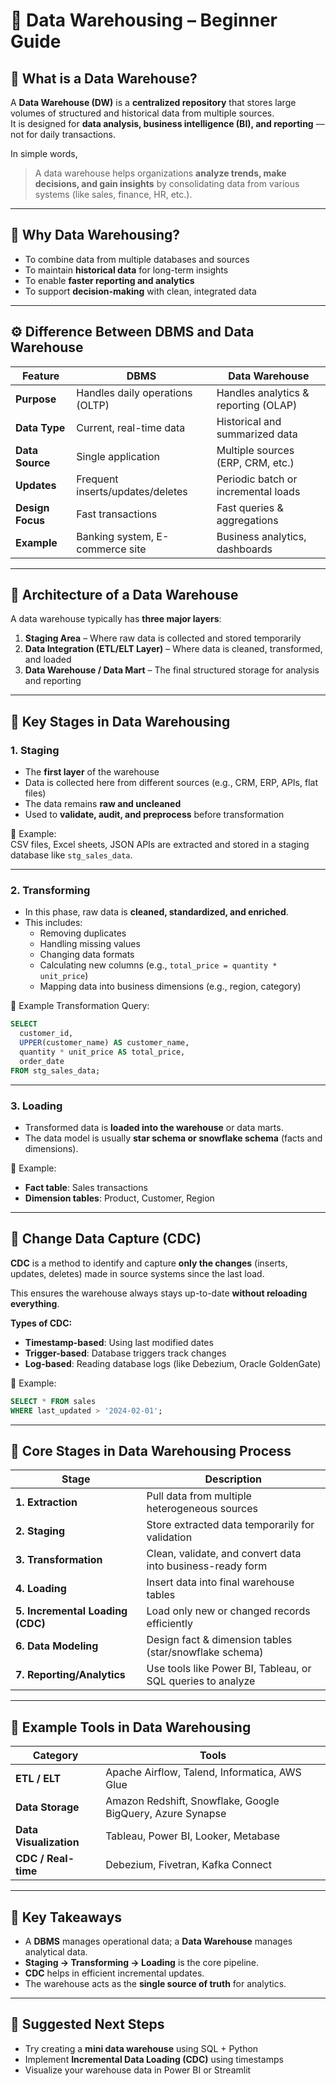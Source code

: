 
# 🧠 Data Warehousing – Beginner Guide

## 📘 What is a Data Warehouse?
A **Data Warehouse (DW)** is a **centralized repository** that stores large volumes of structured and historical data from multiple sources.  
It is designed for **data analysis, business intelligence (BI), and reporting** — not for daily transactions.

In simple words,  
> A data warehouse helps organizations **analyze trends, make decisions, and gain insights** by consolidating data from various systems (like sales, finance, HR, etc.).

---

## 🏢 Why Data Warehousing?
- To combine data from multiple databases and sources  
- To maintain **historical data** for long-term insights  
- To enable **faster reporting and analytics**  
- To support **decision-making** with clean, integrated data  

---

## ⚙️ Difference Between DBMS and Data Warehouse

| Feature | DBMS | Data Warehouse |
|----------|------|----------------|
| **Purpose** | Handles daily operations (OLTP) | Handles analytics & reporting (OLAP) |
| **Data Type** | Current, real-time data | Historical and summarized data |
| **Data Source** | Single application | Multiple sources (ERP, CRM, etc.) |
| **Updates** | Frequent inserts/updates/deletes | Periodic batch or incremental loads |
| **Design Focus** | Fast transactions | Fast queries & aggregations |
| **Example** | Banking system, E-commerce site | Business analytics, dashboards |

---

## 🧩 Architecture of a Data Warehouse
A data warehouse typically has **three major layers**:

1. **Staging Area** – Where raw data is collected and stored temporarily  
2. **Data Integration (ETL/ELT Layer)** – Where data is cleaned, transformed, and loaded  
3. **Data Warehouse / Data Mart** – The final structured storage for analysis and reporting  

---

## 🧱 Key Stages in Data Warehousing

### 1. **Staging**
- The **first layer** of the warehouse  
- Data is collected here from different sources (e.g., CRM, ERP, APIs, flat files)  
- The data remains **raw and uncleaned**
- Used to **validate, audit, and preprocess** before transformation  

🧰 Example:  
CSV files, Excel sheets, JSON APIs are extracted and stored in a staging database like `stg_sales_data`.

---

### 2. **Transforming**
- In this phase, raw data is **cleaned, standardized, and enriched**.  
- This includes:
  - Removing duplicates  
  - Handling missing values  
  - Changing data formats  
  - Calculating new columns (e.g., `total_price = quantity * unit_price`)  
  - Mapping data into business dimensions (e.g., region, category)

🧩 Example Transformation Query:
```sql
SELECT
  customer_id,
  UPPER(customer_name) AS customer_name,
  quantity * unit_price AS total_price,
  order_date
FROM stg_sales_data;
```

---

### 3. **Loading**
- Transformed data is **loaded into the warehouse** or data marts.  
- The data model is usually **star schema or snowflake schema** (facts and dimensions).  

🧠 Example:
- **Fact table**: Sales transactions  
- **Dimension tables**: Product, Customer, Region  

---

## 🔁 Change Data Capture (CDC)
**CDC** is a method to identify and capture **only the changes** (inserts, updates, deletes) made in source systems since the last load.

This ensures the warehouse always stays up-to-date **without reloading everything**.

**Types of CDC:**
- **Timestamp-based**: Using last modified dates  
- **Trigger-based**: Database triggers track changes  
- **Log-based**: Reading database logs (like Debezium, Oracle GoldenGate)

🧩 Example:
```sql
SELECT * FROM sales
WHERE last_updated > '2024-02-01';
```

---

## 🧮 Core Stages in Data Warehousing Process

| Stage | Description |
|--------|--------------|
| **1. Extraction** | Pull data from multiple heterogeneous sources |
| **2. Staging** | Store extracted data temporarily for validation |
| **3. Transformation** | Clean, validate, and convert data into business-ready form |
| **4. Loading** | Insert data into final warehouse tables |
| **5. Incremental Loading (CDC)** | Load only new or changed records efficiently |
| **6. Data Modeling** | Design fact & dimension tables (star/snowflake schema) |
| **7. Reporting/Analytics** | Use tools like Power BI, Tableau, or SQL queries to analyze |

---

## 🧰 Example Tools in Data Warehousing
| Category | Tools |
|-----------|-------|
| **ETL / ELT** | Apache Airflow, Talend, Informatica, AWS Glue |
| **Data Storage** | Amazon Redshift, Snowflake, Google BigQuery, Azure Synapse |
| **Data Visualization** | Tableau, Power BI, Looker, Metabase |
| **CDC / Real-time** | Debezium, Fivetran, Kafka Connect |

---

## 🧠 Key Takeaways
- A **DBMS** manages operational data; a **Data Warehouse** manages analytical data.  
- **Staging → Transforming → Loading** is the core pipeline.  
- **CDC** helps in efficient incremental updates.  
- The warehouse acts as the **single source of truth** for analytics.

---

## 🚀 Suggested Next Steps
- Try creating a **mini data warehouse** using SQL + Python  
- Implement **Incremental Data Loading (CDC)** using timestamps  
- Visualize your warehouse data in Power BI or Streamlit  
